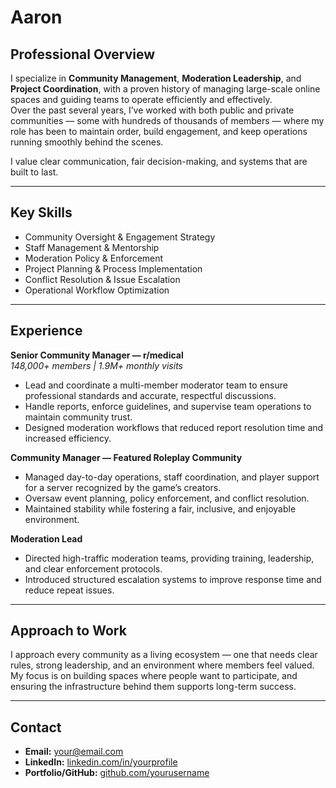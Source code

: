 # Aaron

## Professional Overview
I specialize in **Community Management**, **Moderation Leadership**, and **Project Coordination**, with a proven history of managing large-scale online spaces and guiding teams to operate efficiently and effectively.  
Over the past several years, I’ve worked with both public and private communities — some with hundreds of thousands of members — where my role has been to maintain order, build engagement, and keep operations running smoothly behind the scenes.  

I value clear communication, fair decision-making, and systems that are built to last.

---

## Key Skills
- Community Oversight & Engagement Strategy  
- Staff Management & Mentorship  
- Moderation Policy & Enforcement  
- Project Planning & Process Implementation  
- Conflict Resolution & Issue Escalation  
- Operational Workflow Optimization  

---

## Experience

**Senior Community Manager — r/medical**  
*148,000+ members | 1.9M+ monthly visits*  
- Lead and coordinate a multi-member moderator team to ensure professional standards and accurate, respectful discussions.  
- Handle reports, enforce guidelines, and supervise team operations to maintain community trust.  
- Designed moderation workflows that reduced report resolution time and increased efficiency.

**Community Manager — Featured Roleplay Community**  
- Managed day-to-day operations, staff coordination, and player support for a server recognized by the game’s creators.  
- Oversaw event planning, policy enforcement, and conflict resolution.  
- Maintained stability while fostering a fair, inclusive, and enjoyable environment.

**Moderation Lead**  
- Directed high-traffic moderation teams, providing training, leadership, and clear enforcement protocols.  
- Introduced structured escalation systems to improve response time and reduce repeat issues.

---

## Approach to Work
I approach every community as a living ecosystem — one that needs clear rules, strong leadership, and an environment where members feel valued. My focus is on building spaces where people want to participate, and ensuring the infrastructure behind them supports long-term success.

---

## Contact
- **Email:** your@email.com  
- **LinkedIn:** [linkedin.com/in/yourprofile](#)  
- **Portfolio/GitHub:** [github.com/yourusername](#)
